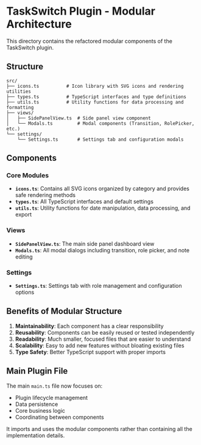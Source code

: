 # TaskSwitch Plugin - Modular Architecture

This directory contains the refactored modular components of the TaskSwitch plugin.

## Structure

```
src/
├── icons.ts          # Icon library with SVG icons and rendering utilities
├── types.ts          # TypeScript interfaces and type definitions
├── utils.ts          # Utility functions for data processing and formatting
├── views/
│   ├── SidePanelView.ts  # Side panel view component
│   └── Modals.ts         # Modal components (Transition, RolePicker, etc.)
└── settings/
    └── Settings.ts       # Settings tab and configuration modals
```

## Components

### Core Modules

- **`icons.ts`**: Contains all SVG icons organized by category and provides safe rendering methods
- **`types.ts`**: All TypeScript interfaces and default settings
- **`utils.ts`**: Utility functions for date manipulation, data processing, and export

### Views

- **`SidePanelView.ts`**: The main side panel dashboard view
- **`Modals.ts`**: All modal dialogs including transition, role picker, and note editing

### Settings

- **`Settings.ts`**: Settings tab with role management and configuration options

## Benefits of Modular Structure

1. **Maintainability**: Each component has a clear responsibility
2. **Reusability**: Components can be easily reused or tested independently  
3. **Readability**: Much smaller, focused files that are easier to understand
4. **Scalability**: Easy to add new features without bloating existing files
5. **Type Safety**: Better TypeScript support with proper imports

## Main Plugin File

The main `main.ts` file now focuses on:
- Plugin lifecycle management
- Data persistence
- Core business logic
- Coordinating between components

It imports and uses the modular components rather than containing all the implementation details.